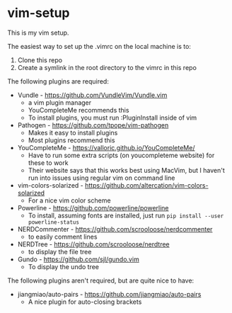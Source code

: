 # vim-setup

This is my vim setup.

The easiest way to set up the .vimrc on the local machine is to:

1. Clone this repo
2. Create a symlink in the root directory to the vimrc in this repo

The following plugins are required:

- Vundle - https://github.com/VundleVim/Vundle.vim
  - a vim plugin manager
  - YouCompleteMe recommends this
  - To install plugins, you must run :PluginInstall inside of vim
- Pathogen - https://github.com/tpope/vim-pathogen
  - Makes it easy to install plugins
  - Most plugins recommend this
- YouCompleteMe - https://valloric.github.io/YouCompleteMe/
  - Have to run some extra scripts (on youcompleteme website) for these to work
  - Their website says that this works best using MacVim, but I haven't run into issues using regular vim on command line
- vim-colors-solarized - https://github.com/altercation/vim-colors-solarized
  - For a nice vim color scheme
- Powerline - https://github.com/powerline/powerline
  - To install, assuming fonts are installed, just run ``pip install --user powerline-status``
- NERDCommenter - https://github.com/scrooloose/nerdcommenter
  - to easily comment lines
- NERDTree - https://github.com/scrooloose/nerdtree
  - to display the file tree
- Gundo - https://github.com/sjl/gundo.vim
  - To display the undo tree

The following plugins aren't required, but are quite nice to have:

- jiangmiao/auto-pairs - https://github.com/jiangmiao/auto-pairs
  - A nice plugin for auto-closing brackets

